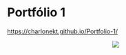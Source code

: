 # Portfólio 1

https://charlonekt.github.io/Portfolio-1/

<div align="center">

  <img src="![Portfolio Numero 1](https://github.com/CharloneKT/Portfolio-1/assets/97756930/1081be63-21de-4739-a294-90abe0f59abf)" with="300">
  
</div>

